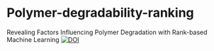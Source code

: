 # Polymer-degradability-ranking
Revealing Factors Influencing Polymer Degradation with Rank-based Machine Learning
[![DOI](https://zenodo.org/badge/DOI/10.5281/zenodo.8268022.svg)](https://doi.org/10.5281/zenodo.8268022)
